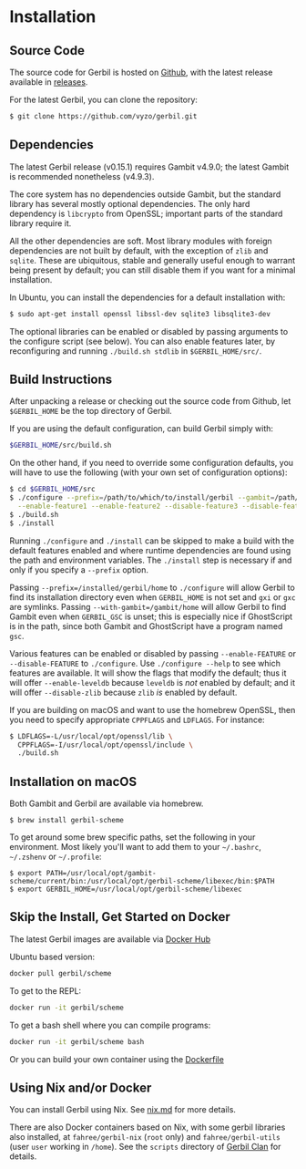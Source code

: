# Installation

## Source Code
The source code for Gerbil is hosted on [Github](https://github.com/vyzo/gerbil),
with the latest release available in [releases](https://github.com/vyzo/gerbil/releases).

For the latest Gerbil, you can clone the repository:
```bash
$ git clone https://github.com/vyzo/gerbil.git
```

## Dependencies

The latest Gerbil release (v0.15.1) requires Gambit v4.9.0;
the latest Gambit is recommended nonetheless (v4.9.3).

The core system has no dependencies outside Gambit, but the standard
library has several mostly optional dependencies. The only hard dependency
is `libcrypto` from OpenSSL; important parts of the standard library
require it.

All the other dependencies are soft.
Most library modules with foreign dependencies are not built by default,
with the exception of `zlib` and `sqlite`. These are ubiquitous, stable
and generally useful enough to warrant being present by default;
you can still disable them if you want for a minimal installation.

In Ubuntu, you can install the dependencies for a default installation with:

```bash
$ sudo apt-get install openssl libssl-dev sqlite3 libsqlite3-dev
```

The optional libraries can be enabled or disabled by passing arguments
to the configure script (see below).  You can also enable features
later, by reconfiguring and running `./build.sh stdlib` in
`$GERBIL_HOME/src/`.


## Build Instructions
After unpacking a release or checking out the source code from Github, let
`$GERBIL_HOME` be the top directory of Gerbil.

If you are using the default configuration, can build Gerbil simply with:
```bash
$GERBIL_HOME/src/build.sh
```

On the other hand, if you need to override some configuration defaults,
you will have to use the following (with your own set of configuration options):
```bash
$ cd $GERBIL_HOME/src
$ ./configure --prefix=/path/to/which/to/install/gerbil --gambit=/path/to/installed/gambit \
  --enable-feature1 --enable-feature2 --disable-feature3 --disable-feature4 --enable-feature5
$ ./build.sh
$ ./install
```

Running `./configure` and `./install` can be skipped
to make a build with the default features enabled and
where runtime dependencies are found using the path and environment variables.
The `./install` step is necessary if and only if you specify a `--prefix` option.

Passing `--prefix=/installed/gerbil/home` to `./configure`
will allow Gerbil to find its installation directory
even when `GERBIL_HOME` is not set and `gxi` or `gxc` are symlinks.
Passing `--with-gambit=/gambit/home` will allow Gerbil to find Gambit even
when `GERBIL_GSC` is unset; this is especially nice if GhostScript is in the
path, since both Gambit and GhostScript have a program named `gsc`.

Various features can be enabled or disabled by passing `--enable-FEATURE` or
`--disable-FEATURE` to `./configure`.  Use `./configure --help` to see which
features are available. It will show the flags that modify the default; thus
it will offer `--enable-leveldb` because `leveldb` is *not* enabled by default;
and it will offer `--disable-zlib` because `zlib` *is* enabled by default.

If you are building on macOS and want to use the homebrew OpenSSL,
then you need to specify appropriate `CPPFLAGS` and `LDFLAGS`.
For instance:
```bash
$ LDFLAGS=-L/usr/local/opt/openssl/lib \
  CPPFLAGS=-I/usr/local/opt/openssl/include \
  ./build.sh
```

## Installation on macOS
Both Gambit and Gerbil are available via homebrew.
```
$ brew install gerbil-scheme
```

To get around some brew specific paths, set the following in your environment.
Most likely you'll want to add them to your `~/.bashrc`, `~/.zshenv` or `~/.profile`:
```
$ export PATH=/usr/local/opt/gambit-scheme/current/bin:/usr/local/opt/gerbil-scheme/libexec/bin:$PATH
$ export GERBIL_HOME=/usr/local/opt/gerbil-scheme/libexec
```

## Skip the Install, Get Started on Docker

The latest Gerbil images are available via [Docker Hub](https://hub.docker.com/u/gerbil)

Ubuntu based version:
```bash
docker pull gerbil/scheme
```

To get to the REPL:
```bash
docker run -it gerbil/scheme
```

To get a bash shell where you can compile programs:
```bash
docker run -it gerbil/scheme bash
```

Or you can build your own container using the [Dockerfile](https://github.com/vyzo/gerbil/blob/master/Dockerfile)

## Using Nix and/or Docker

You can install Gerbil using Nix. See [nix.md](nix.md) for more details.

There are also Docker containers based on Nix, with some gerbil libraries also installed,
at `fahree/gerbil-nix` (`root` only) and `fahree/gerbil-utils` (user `user` working in `/home`).
See the `scripts` directory of [Gerbil Clan](https://github.com/fare/gerbil-utils) for details.
